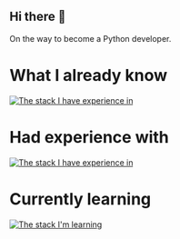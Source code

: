 ## Hi there 👋

On the way to become a Python developer.



# What I already know
[![The stack I have experience in](https://skillicons.dev/icons?i=git,linux,bash)](https://skillicons.dev)

# Had experience with
[![The stack I have experience in](https://skillicons.dev/icons?i=html,css,js,angular,typescript)](https://skillicons.dev)

# Currently learning
[![The stack I'm learning](https://skillicons.dev/icons?i=python,postgresql,django,docker,bootstrap,redis,celery)](https://skillicons.dev)




<!--
**XQZmeSIR/XQZmeSIR** is a ✨ _special_ ✨ repository because its `README.md` (this file) appears on your GitHub profile.

Here are some ideas to get you started:

- 🔭 I’m currently working on ...
- 🌱 I’m currently learning ...
- 👯 I’m looking to collaborate on ...
- 🤔 I’m looking for help with ...
- 💬 Ask me about ...
- 📫 How to reach me: ...
- 😄 Pronouns: ...
- ⚡ Fun fact: ...
-->
